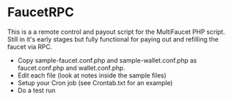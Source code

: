 FaucetRPC
=========

This is a a remote control and payout script for the MultiFaucet PHP script.  Still in it's early stages but fully functional for paying out and refilling the faucet via RPC.

- Copy sample-faucet.conf.php and sample-wallet.conf.php as faucet.conf.php and wallet.conf.php.
- Edit each file (look at notes inside the sample files)
- Setup your Cron job (see Crontab.txt for an example)
- Do a test run
